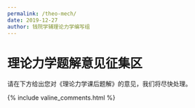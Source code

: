 ```yaml
---
permalink: /theo-mech/
date: 2019-12-27
author: 钱院学辅理论力学编写组
---
```


# 理论力学题解意见征集区

请在下方给出您对《理论力学课后题解》的意见，我们将尽快处理。

{% include valine_comments.html %}
